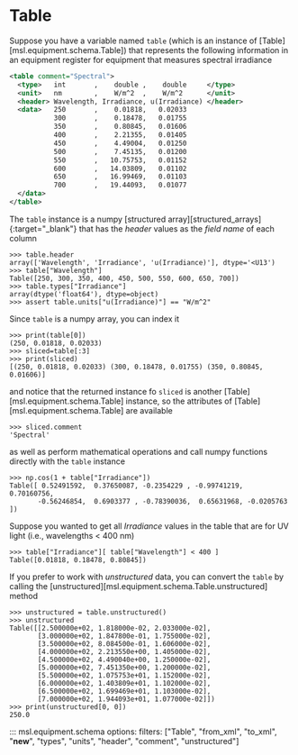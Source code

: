 # Table

<!--
>>> from xml.etree.ElementTree import XML
>>> import numpy as np
>>> from msl.equipment import Table
>>> text = """
... <table comment="Spectral">
...   <type>   int       ,    double ,    double     </type>
...   <unit>   nm        ,    W/m^2  ,    W/m^2      </unit>
...   <header> Wavelength, Irradiance, u(Irradiance) </header>
...   <data>   250       ,    0.01818,   0.02033
...            300       ,    0.18478,   0.01755
...            350       ,    0.80845,   0.01606
...            400       ,    2.21355,   0.01405
...            450       ,    4.49004,   0.01250
...            500       ,    7.45135,   0.01200
...            550       ,   10.75753,   0.01152
...            600       ,   14.03809,   0.01102
...            650       ,   16.99469,   0.01103
...            700       ,   19.44093,   0.01077
...   </data>
... </table>
... """
>>> table = Table.from_xml(XML(text))

-->

Suppose you have a variable named `table` (which is an instance of [Table][msl.equipment.schema.Table]) that represents the following information in an equipment register for equipment that measures spectral irradiance

```xml
<table comment="Spectral">
  <type>   int       ,    double ,    double     </type>
  <unit>   nm        ,    W/m^2  ,    W/m^2      </unit>
  <header> Wavelength, Irradiance, u(Irradiance) </header>
  <data>   250       ,    0.01818,   0.02033
           300       ,    0.18478,   0.01755
           350       ,    0.80845,   0.01606
           400       ,    2.21355,   0.01405
           450       ,    4.49004,   0.01250
           500       ,    7.45135,   0.01200
           550       ,   10.75753,   0.01152
           600       ,   14.03809,   0.01102
           650       ,   16.99469,   0.01103
           700       ,   19.44093,   0.01077
  </data>
</table>
```

The `table` instance is a numpy [structured array][structured_arrays]{:target="_blank"} that has the *header* values as the *field name* of each column

```pycon
>>> table.header
array(['Wavelength', 'Irradiance', 'u(Irradiance)'], dtype='<U13')
>>> table["Wavelength"]
Table([250, 300, 350, 400, 450, 500, 550, 600, 650, 700])
>>> table.types["Irradiance"]
array(dtype('float64'), dtype=object)
>>> assert table.units["u(Irradiance)"] == "W/m^2"

```

Since `table` is a numpy array, you can index it

```pycon
>>> print(table[0])
(250, 0.01818, 0.02033)
>>> sliced=table[:3]
>>> print(sliced)
[(250, 0.01818, 0.02033) (300, 0.18478, 0.01755) (350, 0.80845, 0.01606)]

```

and notice that the returned instance fo `sliced` is another [Table][msl.equipment.schema.Table] instance, so the attributes of [Table][msl.equipment.schema.Table] are available

```pycon
>>> sliced.comment
'Spectral'

```

as well as perform mathematical operations and call numpy functions directly with the `table` instance

```pycon
>>> np.cos(1 + table["Irradiance"])
Table([ 0.52491592,  0.37650087, -0.2354229 , -0.99741219,  0.70160756,
       -0.56246854,  0.6903377 , -0.78390036,  0.65631968, -0.0205763 ])

```

Suppose you wanted to get all *Irradiance* values in the table that are for UV light (i.e., wavelengths &lt; 400 nm)

```pycon
>>> table["Irradiance"][ table["Wavelength"] < 400 ]
Table([0.01818, 0.18478, 0.80845])

```

If you prefer to work with *unstructured* data, you can convert the `table` by calling the [unstructured][msl.equipment.schema.Table.unstructured] method

```pycon
>>> unstructured = table.unstructured()
>>> unstructured
Table([[2.500000e+02, 1.818000e-02, 2.033000e-02],
       [3.000000e+02, 1.847800e-01, 1.755000e-02],
       [3.500000e+02, 8.084500e-01, 1.606000e-02],
       [4.000000e+02, 2.213550e+00, 1.405000e-02],
       [4.500000e+02, 4.490040e+00, 1.250000e-02],
       [5.000000e+02, 7.451350e+00, 1.200000e-02],
       [5.500000e+02, 1.075753e+01, 1.152000e-02],
       [6.000000e+02, 1.403809e+01, 1.102000e-02],
       [6.500000e+02, 1.699469e+01, 1.103000e-02],
       [7.000000e+02, 1.944093e+01, 1.077000e-02]])
>>> print(unstructured[0, 0])
250.0

```

::: msl.equipment.schema
    options:
        filters: ["Table", "from_xml", "to_xml", "__new__", "types", "units", "header", "comment", "unstructured"]
